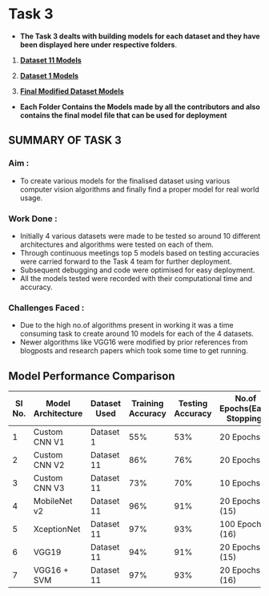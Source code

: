 # Task 3 
-  **The Task 3 dealts with building models for each dataset and they have been displayed here under respective folders**.

1. [**Dataset 11 Models**](https://github.com/OmdenaAI/bengaluru-india-improve-sorting-segregation/tree/main/src/tasks/Task-3%20-%20Model-Building/Models%20Made%20for%20Dataset%2011)

2. [**Dataset 1 Models**](https://github.com/OmdenaAI/bengaluru-india-improve-sorting-segregation/tree/main/src/tasks/Task-3%20-%20Model-Building/Models%20for%20Dataset%201)

3. [**Final Modified Dataset Models**](https://github.com/OmdenaAI/bengaluru-india-improve-sorting-segregation/tree/main/src/tasks/Task-3%20-%20Model-Building/Final%20Datasets%20and%20Models)

- **Each Folder Contains the Models made by all the contributors and also contains the final model file that can be used for deployment**

## SUMMARY OF TASK 3

### **Aim** :
 - To create various models for the finalised dataset using various computer vision algorithms  and finally find a proper model for real world usage. 

### **Work Done** :
- Initially 4 various datasets were made to be tested so around 10 different architectures and algorithms were tested on each of them.
- Through continuous meetings top 5 models based on testing accuracies were carried forward to the Task 4 team  for further  deployment.
- Subsequent debugging and code were optimised for easy deployment.
- All the models tested were recorded with their computational time and accuracy.

### **Challenges Faced** :
- Due to the high no.of algorithms present in working it was a time consuming task to create around 10 models for each of the 4 datasets.
- Newer algorithms like VGG16 were modified by prior references from blogposts and research papers which took some time to get running.


## Model Performance Comparison


SI No.		| Model Architecture | Dataset Used | Training Accuracy | Testing Accuracy | No.of Epochs(Early Stopping)
--- | --- | --- | --- |  --- | --- |
1	| Custom CNN V1 | Dataset 1 | 55%| 53% | 20 Epochs
2	| Custom CNN V2 | Dataset 11 | 86%| 76% | 20 Epochs
3	| Custom CNN V3 | Dataset 11 | 73%| 70% | 10 Epochs
4	| MobileNet v2 | Dataset 11 | 96%| 91% | 20 Epochs (15)
5	| XceptionNet | Dataset 11 | 97%| 93% | 100 Epochs (16)
6	| VGG19 | Dataset 11 | 94%| 91% | 20 Epochs (15)
7	| VGG16 + SVM| Dataset 11 | 97%| 93% | 20 Epochs (16)
